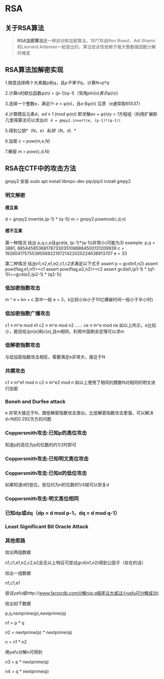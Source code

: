 # RSA

## 关于RSA算法

> **RSA加密算法**是一种非对称加密算法，1977年由Ron Rivest、Adi Shamir和Leonard Adleman一起提出的，算法安全性依赖于极大整数做因数分解的难度

## RSA算法加解密实现

1.随意选择两个大素数*p*和*q*，且*p不等于q*，计算*N=p***q*

2.计算*n*的欧拉函数*φ(n) = (p-1)(q-1)*（常用*phi(n)*表示*φ(n)*）

3.选择一个整数*e*，满足*1< e < φ(n)*，且*e与φ(n)* 互质（e通常取65537）

4.计算模反元素*d*，*ed ≡ 1 (mod φ(n))* 即求解*ex + φ(n)y = 1*方程组（利用扩展欧几里得算法可以求出*d*）```d = gmpy2.invert(e, (p-1)*(q-1))```

5.得到公钥*（N，e）*私钥*（N，d）*

6.加密 *c = pow(m,e,N)*

7.解密 *m = pow(c,d,N)*

## RSA在CTF中的攻击方法

gmpy2 安装
sudo apt install libmpc-dev
pip/pip3 install gmpy2

### 明文解密

#### **模互素**

d = gmpy2.invert(e,(p-1) * (q-1))
m = gmpy2.powmod(c,d,n)

#### **模不互素**

第一种情况
给出 p,q,c,e且gcd(e, (p-1)*(q-1))非常小(可能为3)
example:
p,q = 3881, 885445853681787330351086884500131209939
c = 1926041757553905692219721422025224638913707
e = 33

第二种情况
给出n1,n2,e1,e2,c1,c2求满足以下式子
assert p = gcd(n1,n2)
assert pow(flag,e1,n1)==c1
assert pow(flag,e2,n2)==c2
assert gcd(e1,(p1-1) * (q1-1))==gcd(e2,(p2-1) * (q2-1))

### 低加密指数攻击

m ^ e = kn + c 其中一般 e = 3，k比较小(k小于10亿爆破时间一般小于半小时)

### 低加密指数广播攻击

c1 ≡ m^e mod n1
c2 ≡ m^e mod n2
……
ce ≡ m^e mod ne
如以上所示，e比较小，题目给出n[e]和c[e],且m相同，利用中国剩余定理可以求m

### 低解密指数攻击

与低加密指数攻击相反，需要满足e非常大，接近于N

### 共模攻击

c1 ≡ m^e1 mod n
c2 ≡ m^e2 mod n
如以上使用了相同的模数N对相同的明文进行加密

### Boneh and Durfee attack

e 非常大接近于N，跟低解密指数攻击类似，比低解密指数攻击更强，可以解决d<N的0.292次方的问题

### Coppersmith攻击:已知p的高位攻击

知道p的高位为p的位数的约1/2时即可

### Coppersmith攻击:已知明文高位攻击

### Coppersmith攻击:已知d的低位攻击

如果知道d的低位，低位约为n的位数的1/4就可以恢复d

### Coppersmith攻击:明文高位相同

### 已知dp或dq（dp = d mod p-1，dq = d mod q-1）

### Least Significant Bit Oracle Attack

### 其他思路

给出两组数据

n1,c1,e1,n2,c2,e2且无以上特征可尝试gcd(n1,n2)得到公因子（存在的话）

给出一组数据

n1,c1,e1

尝试yafu或http://www.factordb.com分解n(p,q相差过大或过小yafu可分解成功)

给出如下数据

p,q,nextprime(p),nextprime(q)

n1 = p * q

n2 = nextprime(p) * nextprime(q)

n = n1 * n2

用yafu分解n可得到

n3 = p * nextprime(q)

n4 = q * nextprime(p)